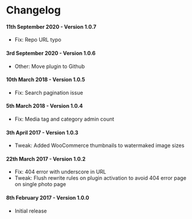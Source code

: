 # Changelog

#### 11th September 2020 - Version 1.0.7

-   Fix: Repo URL typo

#### 3rd September 2020 - Version 1.0.6

-   Other: Move plugin to Github

#### 10th March 2018 - Version 1.0.5

-   Fix: Search pagination issue

#### 5th March 2018 - Version 1.0.4

-   Fix: Media tag and category admin count

#### 3th April 2017 - Version 1.0.3

-   Tweak: Added WooCommerce thumbnails to watermaked image sizes

#### 22th March 2017 - Version 1.0.2

-   Fix: 404 error with underscore in URL
-   Tweak: Flush rewrite rules on plugin activation to avoid 404 error page on single photo page

#### 8th February 2017 - Version 1.0.0

-   Initial release
